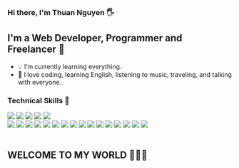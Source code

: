 ### Hi there, I'm Thuan Nguyen 🖐️

## I'm a Web Developer, Programmer and Freelancer 📌

- 💡 I’m currently learning everything. 
- 🧩 I love coding, learning English, listening to music, traveling, and talking with everyone.

### Technical Skills 📍

<div class="col">
    <img src="https://img.icons8.com/color/48/null/postgreesql.png"/>
    <img src="https://icons8.com/icon/39913/oracle-logo"/>
    <img src="https://img.icons8.com/fluency/48/null/mysql-logo.png"/>
    <img src="https://img.icons8.com/color/48/null/microsoft-sql-server.png"/>
    <img src="https://img.icons8.com/color/48/null/mongodb.png"/>
</div>

<div class="col">
    <img src="https://img.icons8.com/color/48/null/python--v1.png"/>
    <img src="https://img.icons8.com/color/48/null/c-sharp-logo.png"/>
    <img src="https://img.icons8.com/color/48/null/c-programming.png"/>
    <img src="https://img.icons8.com/officel/40/null/php-logo.png"/>
    <img src="https://img.icons8.com/fluency/48/null/ruby-programming-language.png"/>
    <img src="https://img.icons8.com/color/48/null/java-coffee-cup-logo--v1.png"/>
    <img src="https://img.icons8.com/color/48/null/javascript--v1.png"/>
    <img src="https://img.icons8.com/color/48/null/html-5--v1.png"/>
    <img src="https://img.icons8.com/color/48/null/css3.png"/>
    <img src="https://img.icons8.com/color/48/null/sass.png"/>
    <img src="https://img.icons8.com/color/48/null/bootstrap.png"/>
    <img src="https://img.icons8.com/color/48/null/tailwindcss.png"/>
    <img src="https://img.icons8.com/color/48/null/vue-js.png"/>
    <img src="https://img.icons8.com/fluency/48/null/docker.png"/>
    <img src="https://img.icons8.com/external-tal-revivo-color-tal-revivo/48/null/external-postman-is-the-only-complete-api-development-environment-logo-color-tal-revivo.png"/>
    <img src="https://img.icons8.com/color/48/null/figma--v1.png"/>
</div>
<br />

## WELCOME TO MY WORLD 🌱🌱🌱

